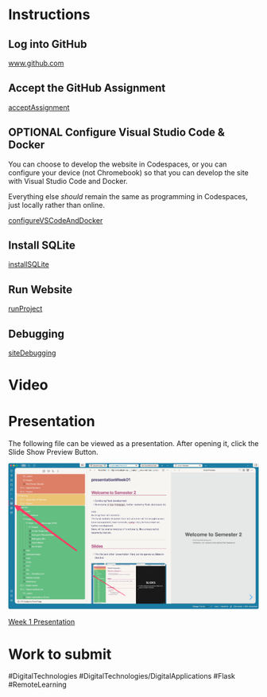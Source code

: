 # Instructions

## Log into GitHub
www.github.com

## Accept the GitHub Assignment
[acceptAssignment](/WebDev/_shared/Projects/ANH/acceptAssignment.md)

## OPTIONAL Configure Visual Studio Code & Docker
You can choose to develop the website in Codespaces, or you can configure your device (not Chromebook) so that you can develop the site with Visual Studio Code and Docker. 

Everything else *should* remain the same as programming in Codespaces, just locally rather than online.

[configureVSCodeAndDocker](/WebDev/_shared/Projects/ANH/configureVSCodeAndDocker.md)

## Install SQLite
[installSQLite](/WebDev/_shared/Projects/ANH/installSQLite.md)


## Run Website
[runProject](/WebDev/_shared/Projects/ANH/runProject.md)


## Debugging
[siteDebugging](/WebDev/_shared/Projects/ANH/siteDebugging.md)

# Video


# Presentation

The following file can be viewed as a presentation. After opening it, click the Slide Show Preview Button.

![openSlidesView](/WebDev/2DigitalApplications/_topics/_images/openSlidesView.png)

[Week 1 Presentation](/WebDev/2DigitalApplications/_topics/_presentations/presentationWeek01.md)



# Work to submit

#DigitalTechnologies #DigitalTechnologies/DigitalApplications #Flask #RemoteLearning

